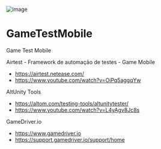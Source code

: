 ![image](https://user-images.githubusercontent.com/11202772/151035215-7111c6e1-6b37-4f07-8acc-c5c6500dbe1a.png)



# GameTestMobile
Game Test Mobile




Airtest - Framework de automação de testes - Game Mobile

- https://airtest.netease.com/
- https://www.youtube.com/watch?v=OiPq5aggqYw



AltUnity Tools

- https://altom.com/testing-tools/altunitytester/
- https://www.youtube.com/watch?v=L4yAgv8Jc8s


GameDriver.io
- https://www.gamedriver.io
- https://support.gamedriver.io/support/home
